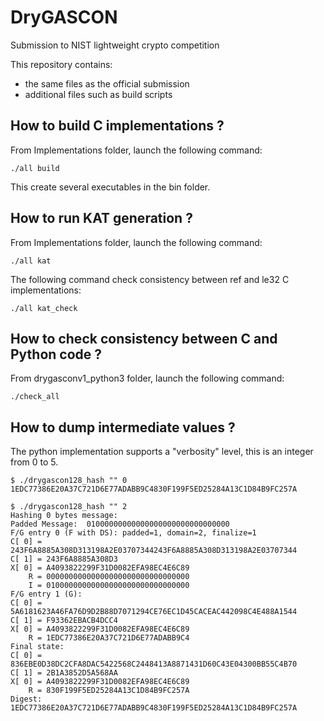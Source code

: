 # DryGASCON
Submission to NIST lightweight crypto competition

This repository contains:
* the same files as the official submission
* additional files such as build scripts

## How to build C implementations ?
From Implementations folder, launch the following command:

    ./all build

This create several executables in the bin folder.

## How to run KAT generation ?
From Implementations folder, launch the following command:

    ./all kat

The following command check consistency between ref and le32 C implementations:

    ./all kat_check

## How to check consistency between C and Python code ?
From drygasconv1_python3 folder, launch the following command:

    ./check_all

## How to dump intermediate values ?
The python implementation supports a "verbosity" level, this is an integer from 0 to 5.

    $ ./drygascon128_hash "" 0
    1EDC77386E20A37C721D6E77ADABB9C4830F199F5ED25284A13C1D84B9FC257A

    $ ./drygascon128_hash "" 2
    Hashing 0 bytes message:
    Padded Message:  01000000000000000000000000000000
    F/G entry 0 (F with DS): padded=1, domain=2, finalize=1
    C[ 0] = 243F6A8885A308D313198A2E03707344243F6A8885A308D313198A2E03707344
    C[ 1] = 243F6A8885A308D3
    X[ 0] = A4093822299F31D0082EFA98EC4E6C89
        R = 00000000000000000000000000000000
        I = 01000000000000000000000000000000
    F/G entry 1 (G):
    C[ 0] = 5A6181623A46FA76D9D2B88D7071294CE76EC1D45CACEAC442098C4E488A1544
    C[ 1] = F93362EBACB4DCC4
    X[ 0] = A4093822299F31D0082EFA98EC4E6C89
        R = 1EDC77386E20A37C721D6E77ADABB9C4
    Final state:
    C[ 0] = 836EBE0D38DC2CFA8DAC5422568C2448413A8871431D60C43E04300BB55C4B70
    C[ 1] = 2B1A3852D5A568AA
    X[ 0] = A4093822299F31D0082EFA98EC4E6C89
        R = 830F199F5ED25284A13C1D84B9FC257A
    Digest: 1EDC77386E20A37C721D6E77ADABB9C4830F199F5ED25284A13C1D84B9FC257A
